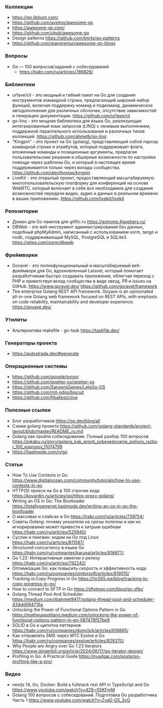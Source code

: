 
### Коллекции

- https://go.libhunt.com/
- https://github.com/avelino/awesome-go
- https://awesome-go.com/
- https://github.com/uhub/awesome-go
- Design patterns https://github.com/tmrts/go-patterns
- https://github.com/wangrenjun/awesome-go-blogs

### Вопросы

- Go — 100 вопросов/заданий с собеседований
  - https://habr.com/ru/articles/786826/

### Библиотеки

- urfave/cli - это мощный и гибкий пакет на Go для создания инструментов командной строки, предлагающий широкий набор функций, включая поддержку команд и подкоманд, динамическое автодополнение для различных оболочек, отсутствие зависимостей и генерацию документации. https://github.com/urfave/cli
- go-linq - это мощная библиотека для языка Go, реализующая интегрированный язык запросов (LINQ) с ленивым выполнением, поддержкой параллельного использования и различных типов коллекций. https://github.com/ahmetb/go-linq
- "Kingpin" - это проект на Go (golang), представляющий собой парсер командной строки и атрибутов, который поддерживает флаги, вложенные команды и позиционные аргументы, предлагая пользовательские решения и обширные возможности по настройке помощи через шаблоны Go, и который в настоящее время поддерживается только через вклады сообщества. https://github.com/alecthomas/kingpin
- LiveKit - это открытый проект, предоставляющий масштабируемую многопользовательскую платформу для конференций на основе WebRTC, который включает в себя все необходимое для создания возможностей передачи видео, аудио и данных в реальном времени в ваших приложениях. https://github.com/livekit/livekit

### Репозитории

- Домен для Go пакетов для gitflic.ru https://gohome.4gophers.ru/
- DBWeb - это веб-инструмент администрирования баз данных, подобный phpMyAdmin, написанный с использованием xorm, tango и nodb, поддерживающий MySQL, PostgreSQL и SQLite3. https://gitea.com/xorm/dbweb

### Фреймворки

- Goravel - это полнофункциональный и масштабируемый веб-фреймворк для Go, вдохновленный Laravel, который помогает разработчикам быстро создавать приложения, облегчая переход с PHP и приветствуя вклад сообщества в виде звезд, PR и issues на GitHub. https://www.goravel.dev/ https://github.com/goravel/framework
- The enterprise Golang REST API framework. Goyave is an opinionated all-in-one Golang web framework focused on REST APIs, with emphasis on code reliability, maintainability and developer experience. https://goyave.dev/

### Утилиты

- Альтернатива makefile - go-task https://taskfile.dev/

### Генераторы проекта

- https://autostrada.dev/#generate

### Операционные системы

- https://github.com/google/gvisor
- https://github.com/gopher-os/gopher-os
- https://github.com/SanseroGames/LetsGo-OS
- https://github.com/mit-pdos/biscuit
- https://github.com/fjballest/clive

### Полезные ссылки

- Блог разработчиков https://go.dev/blog/all
- Схема golang проекта https://github.com/golang-standards/project-layout/blob/master/README_ru.md
- Golang как пройти собеседование. Полный разбор 100 вопросов https://pikabu.ru/story/golang_kak_proyti_sobesedovanie_polnyiy_razbor_100_voprosov_11074799
- https://hashnode.com/n/go

### Статьи

- How To Use Contexts in Go https://www.digitalocean.com/community/tutorials/how-to-use-contexts-in-go
- HTTP(S) прокси на Go в 100 строчек кода https://kovardin.ru/articles/go/https-proxy-golang/
- Writing an OS in Go: The Bootloader https://totallygamerjet.hashnode.dev/writing-an-os-in-go-the-bootloader
- О массивах и слайсах в Go https://habr.com/ru/articles/739754/
- Советы Golang: почему указатели на срезы полезны и как их игнорирование может привести к хитрым ошибкам https://habr.com/ru/articles/525940/
- Суслик и пингвин: кодим на Go под Linux https://habr.com/ru/articles/811587/
- Structured concurrency в языке Go https://habr.com/ru/companies/karuna/articles/816677/
- Go 1.22: Интерактивные заметки к релизу https://habr.com/ru/articles/792242/
- Оптимизация Go: как повысить скорость и эффективность кода https://habr.com/ru/companies/simbirsoft/articles/819015/
- Tracking io.Copy Progress in Go https://hjr265.me/blog/tracking-io-copy-progress-in-go/
- How to connect to SFTP in Go https://sftptogo.com/blog/go-sftp/
- Golang Thread Pool And Scheduler https://medium.com/@ahmet9417/golang-thread-pool-and-scheduler-434dd094715a
- Unlocking the Power of Functional Options Pattern in Go https://matheuspolitano.medium.com/unlocking-the-power-of-functional-options-pattern-in-go-087478f57be9
- SOLID в Go и щепотка паттернов https://habr.com/ru/companies/domclick/articles/816885/
- Как отправлять SMS через МТС Exolve и Go https://habr.com/ru/companies/exolve/articles/828370/
- Why People are Angry over Go 1.23 Iterators https://www.gingerbill.org/article/2024/06/17/go-iterator-design/
- Profiling in Go: A Practical Guide https://nyadgar.com/posts/go-profiling-like-a-pro/

### Видео

- nextjs 14, Go, Docker: Build a fullstack rest API in TypeScript and Go https://www.youtube.com/watch?v=429-r55KFmM
- Golang 100 вопросов с собеседований. Подготовка Go разработчика Часть 1 https://www.youtube.com/watch?v=ZvaD-G5_3vQ

